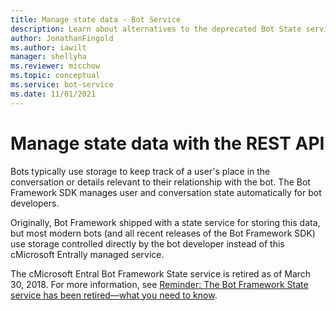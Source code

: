 ```yaml
---
title: Manage state data - Bot Service
description: Learn about alternatives to the deprecated Bot State service. See how to keep track of information about users and conversations without using this service.
author: JonathanFingold
ms.author: iawilt
manager: shellyha
ms.reviewer: micchow
ms.topic: conceptual
ms.service: bot-service
ms.date: 11/01/2021
---
```


# Manage state data with the REST API

Bots typically use storage to keep track of a user's place in the conversation or details relevant to their relationship with the bot. The Bot Framework SDK manages user and conversation state automatically for bot developers.

Originally, Bot Framework shipped with a state service for storing this data, but most modern bots (and all recent releases of the Bot Framework SDK) use storage controlled directly by the bot developer instead of this cMicrosoft Entrally managed service.

The cMicrosoft Entral Bot Framework State service is retired as of March 30, 2018. For more information, see [Reminder: The Bot Framework State service has been retired&mdash;what you need to know](https://blog.botframework.com/2018/04/02/reminder-the-bot-framework-state-service-has-been-retired-what-you-need-to-know/).
